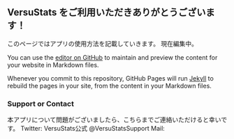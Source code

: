 ## VersuStats をご利用いただきありがとうございます！

このページではアプリの使用方法を記載していきます。
現在編集中。

You can use the [editor on GitHub](https://github.com/TakuSasahara/VersuStats-Support/edit/master/README.md) to maintain and preview the content for your website in Markdown files.

Whenever you commit to this repository, GitHub Pages will run [Jekyll](https://jekyllrb.com/) to rebuild the pages in your site, from the content in your Markdown files.

### Support or Contact

本アプリについて問題がございましたら、こちらまでご連絡いただけると幸いです。
Twitter: VersuStats公式 @VersuStatsSupport
Mail: 
